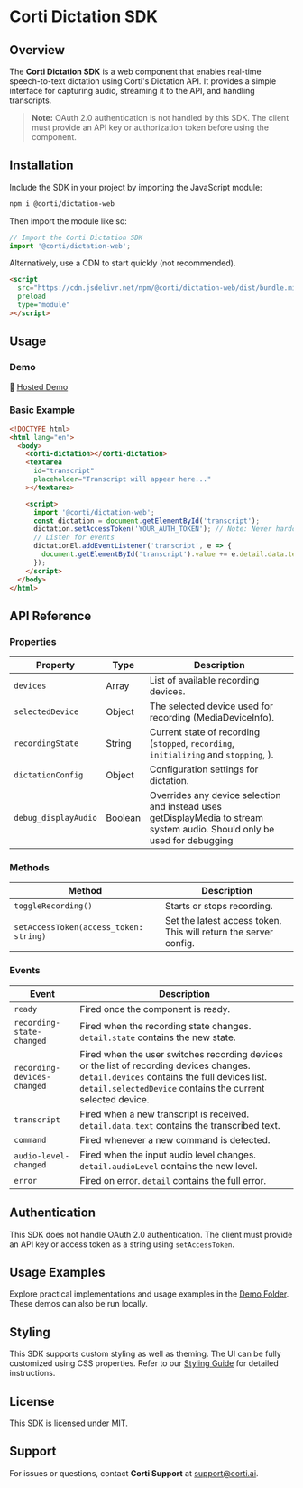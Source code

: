 # Corti Dictation SDK

## Overview

The **Corti Dictation SDK** is a web component that enables real-time speech-to-text dictation using Corti's Dictation API. It provides a simple interface for capturing audio, streaming it to the API, and handling transcripts.

> **Note:** OAuth 2.0 authentication is not handled by this SDK. The client must provide an API key or authorization token before using the component.

## Installation

Include the SDK in your project by importing the JavaScript module:

```html
npm i @corti/dictation-web
```

Then import the module like so:

```js
// Import the Corti Dictation SDK
import '@corti/dictation-web';
```

Alternatively, use a CDN to start quickly (not recommended).

```html
<script
  src="https://cdn.jsdelivr.net/npm/@corti/dictation-web/dist/bundle.min.js"
  preload
  type="module"
></script>
```

## Usage

### Demo

🚀 [Hosted Demo](https://codepen.io/hccullen/pen/OPJmxQR)

### Basic Example

```html
<!DOCTYPE html>
<html lang="en">
  <body>
    <corti-dictation></corti-dictation>
    <textarea
      id="transcript"
      placeholder="Transcript will appear here..."
    ></textarea>

    <script>
      import '@corti/dictation-web';
      const dictation = document.getElementById('transcript');
      dictation.setAccessToken('YOUR_AUTH_TOKEN'); // Note: Never hardcode tokens
      // Listen for events
      dictationEl.addEventListener('transcript', e => {
        document.getElementById('transcript').value += e.detail.data.text + ' ';
      });
    </script>
  </body>
</html>
```

## API Reference

### Properties

| Property             | Type    | Description                                                                                                               |
| -------------------- | ------- | ------------------------------------------------------------------------------------------------------------------------- |
| `devices`            | Array   | List of available recording devices.                                                                                      |
| `selectedDevice`     | Object  | The selected device used for recording (MediaDeviceInfo).                                                                 |
| `recordingState`     | String  | Current state of recording (`stopped`, `recording`, `initializing` and `stopping`, ).                                     |
| `dictationConfig`    | Object  | Configuration settings for dictation.                                                                                     |
| `debug_displayAudio` | Boolean | Overrides any device selection and instead uses getDisplayMedia to stream system audio. Should only be used for debugging |

### Methods

| Method                                 | Description                                                      |
| -------------------------------------- | ---------------------------------------------------------------- |
| `toggleRecording()`                    | Starts or stops recording.                                       |
| `setAccessToken(access_token: string)` | Set the latest access token. This will return the server config. |

### Events

| Event                       | Description                                                                                                                                                                                             |
| --------------------------- | ------------------------------------------------------------------------------------------------------------------------------------------------------------------------------------------------------- |
| `ready`                     | Fired once the component is ready.                                                                                                                                                                      |
| `recording-state-changed`   | Fired when the recording state changes. `detail.state` contains the new state.                                                                                                                          |
| `recording-devices-changed` | Fired when the user switches recording devices or the list of recording devices changes. `detail.devices` contains the full devices list. `detail.selectedDevice` contains the current selected device. |
| `transcript`                | Fired when a new transcript is received. `detail.data.text` contains the transcribed text.                                                                                                              |
| `command`                   | Fired whenever a new command is detected.                                                                                                                                                               |
| `audio-level-changed`       | Fired when the input audio level changes. `detail.audioLevel` contains the new level.                                                                                                                   |
| `error`                     | Fired on error. `detail` contains the full error.                                                                                                                                                       |

## Authentication

This SDK does not handle OAuth 2.0 authentication. The client must provide an API key or access token as a string using `setAccessToken`.

## Usage Examples

Explore practical implementations and usage examples in the [Demo Folder](https://github.com/corticph/dictation-web-sdk/tree/main/demo). These demos can also be run locally.

## Styling

This SDK supports custom styling as well as theming. The UI can be fully customized using CSS properties. Refer to our [Styling Guide](https://github.com/corti/dictation-web-sdk/blob/main/docs/styling.md) for detailed instructions.

## License

This SDK is licensed under MIT.

## Support

For issues or questions, contact **Corti Support** at [support@corti.ai](mailto:help@corti.ai).
